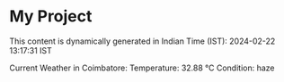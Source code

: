 # My Project

This content is dynamically generated in Indian Time (IST): 2024-02-22 13:17:31 IST


Current Weather in Coimbatore:
Temperature: 32.88 °C
Condition: haze
